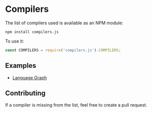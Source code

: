 Compilers
=========

The list of compilers used is available as an NPM module:

    npm install compilers.js

To use it:

```javascript
const COMPILERS = require('compilers.js').COMPILERS;
```

Examples
--------

 - [Language Graph](https://github.com/mohd-akram/languages)

Contributing
------------

If a compiler is missing from the list, feel free to create a pull request.
